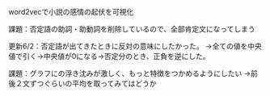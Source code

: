 word2vecで小説の感情の起伏を可視化

課題：否定語の助詞・助動詞を削除しているので、全部肯定文になってしまう

更新6/2：否定語が出てきたときに反対の意味にしたかった。
→全ての値を中央値で引く→中央値が0になる→否定分のとき、正負を逆にした。

課題：グラフにの浮き沈みが激しく、もっと特徴をつかめるようにしたい
→前後２文ずつぐらいの平均を取ってみてはどうか
